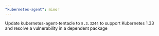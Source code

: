 ```yaml
---
"kubernetes-agent": minor
---
```


Update kubernetes-agent-tentacle to `8.3.3244` to support Kubernetes 1.33 and resolve a vulnerability in a dependent package
